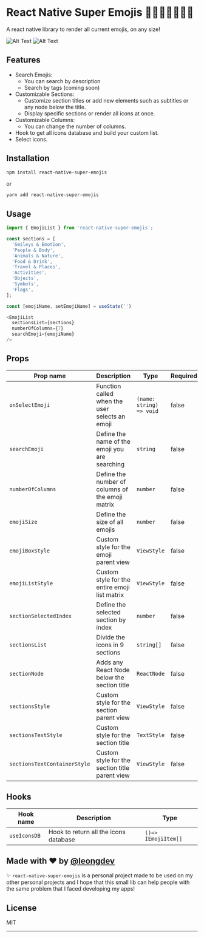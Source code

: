 # React Native Super Emojis 🦸‍♂️✨🦸‍♀️✨🦸

A react native library to render all current emojis, on any size!

![Alt Text](https://media.giphy.com/media/ouYnuXx3uXy5hi67bU/giphy.gif)
![Alt Text](https://media.giphy.com/media/BSJ1nHeTIvLhbNW9hz/giphy.gif)

## Features

- Search Emojis:
  - You can search by description
  - Search by tags (coming soon)
- Customizable Sections:
  - Customize section titles or add new elements such as subtitles or any node below the title.
  - Display specific sections or render all icons at once.
- Customizable Columns:
  - You can change the number of columns.
- Hook to get all icons database and build your custom list.
- Select icons.

## Installation

```sh
npm install react-native-super-emojis
```

or

```sh
yarn add react-native-super-emojis
```

## Usage

```ts
import { EmojiList } from 'react-native-super-emojis';

const sections = [
  'Smileys & Emotion',
  'People & Body',
  'Animals & Nature',
  'Food & Drink',
  'Travel & Places',
  'Activities',
  'Objects',
  'Symbols',
  'Flags',
];

const [emojiName, setEmojiName] = useState('')

<EmojiList
  sectionsList={sections}
  numberOfColumns={7}
  searchEmoji={emojiName}
/>
```

## Props

| Prop name                    | Description                                      | Type                     | Required | Default     |
| ---------------------------- | ------------------------------------------------ | ------------------------ | -------- | ----------- |
| `onSelectEmoji`              | Function called when the user selects an emoji   | `(name: string) => void` | false    | `undefined` |
| `searchEmoji`                | Define the name of the emoji you are searching   | `string`                 | false    | `undefined` |
| `numberOfColumns`            | Define the number of columns of the emoji matrix | `number`                 | false    | `undefined` |
| `emojiSize`                  | Define the size of all emojis                    | `number`                 | false    | `undefined` |
| `emojiBoxStyle`              | Custom style for the emoji parent view           | `ViewStyle`              | false    |             |
| `emojiListStyle`             | Custom style for the entire emoji list matrix    | `ViewStyle`              | false    |             |
| `sectionSelectedIndex`       | Define the selected section by index             | `number`                 | false    | `undefined` |
| `sectionsList`               | Divide the icons in 9 sections                   | `string[]`               | false    | `undefined` |
| `sectionNode`                | Adds any React Node below the section title      | `ReactNode`              | false    | `undefined` |
| `sectionsStyle`              | Custom style for the section parent view         | `ViewStyle`              | false    |             |
| `sectionsTextStyle`          | Custom style for the section title               | `TextStyle`              | false    |             |
| `sectionsTextContainerStyle` | Custom style for the section title parent view   | `ViewStyle`              | false    |             |

## Hooks

| Hook name    | Description                           | Type                |
| ------------ | ------------------------------------- | ------------------- |
| `useIconsDB` | Hook to return all the icons database | `()=> IEmojiItem[]` |

## Made with ❤️ by [@leongdev](https://leongdev.com/)

✨ `react-native-super-emojis` is a personal project made to be used on my other personal projects and I hope that this small lib can help people with the same problem that I faced developing my apps!

## License

MIT

---
